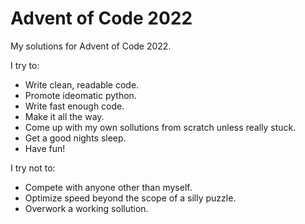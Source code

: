 # Advent of Code 2022
My solutions for Advent of Code 2022.

I try to:
- Write clean, readable code.
- Promote ideomatic python.
- Write fast enough code.
- Make it all the way.
- Come up with my own sollutions from scratch unless really stuck.
- Get a good nights sleep.
- Have fun!

I try not to:
- Compete with anyone other than myself.
- Optimize speed beyond the scope of a silly puzzle.
- Overwork a working sollution.
